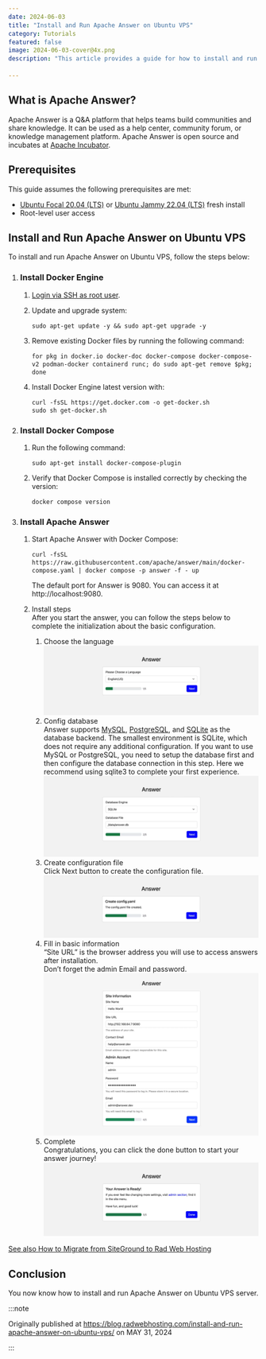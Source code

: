 ```yaml
---
date: 2024-06-03
title: "Install and Run Apache Answer on Ubuntu VPS"
category: Tutorials
featured: false
image: 2024-06-03-cover@4x.png
description: "This article provides a guide for how to install and run Apache Answer on Ubuntu VPS."

---
```



## What is Apache Answer?

Apache Answer is a Q&A platform that helps teams build communities and share knowledge. It can be used as a help center, community forum, or knowledge management platform. Apache Answer is open source and incubates at [Apache Incubator](https://incubator.apache.org/).

## Prerequisites

This guide assumes the following prerequisites are met:

- [Ubuntu Focal 20.04 (LTS)](https://blog.radwebhosting.com/ubuntu-20-04-lts-focal-fossa-available-kvm-vps/) or [Ubuntu Jammy 22.04 (LTS)](https://blog.radwebhosting.com/ubuntu-22-04-lts-jammy-jellyfish-template-added-for-kvm-vps-servers/) fresh install
- Root-level user access

## Install and Run Apache Answer on Ubuntu VPS

To install and run Apache Answer on Ubuntu VPS, follow the steps below:

1. ### **Install Docker Engine**

    1. [Login via SSH as root user](https://radwebhosting.com/client_area/knowledgebase/30/How-to-SSH-a-Virtual-or-Dedicated-Server-Linux.html).
    2. Update and upgrade system:

        ```shell-session
        sudo apt-get update -y && sudo apt-get upgrade -y
        ```

    3. Remove existing Docker files by running the following command:

        ```shell-session
        for pkg in docker.io docker-doc docker-compose docker-compose-v2 podman-docker containerd runc; do sudo apt-get remove $pkg; done
        ```

    4. Install Docker Engine latest version with:

        ```shell-session
        curl -fsSL https://get.docker.com -o get-docker.sh
        sudo sh get-docker.sh
        ```

2. ### **Install Docker Compose**

    1. Run the following command:

        ```shell-session
        sudo apt-get install docker-compose-plugin
        ```

    2. Verify that Docker Compose is installed correctly by checking the version:

        ```shell-session
        docker compose version
        ```

3. ### **Install Apache Answer**

    1. Start Apache Answer with Docker Compose:

        ```shell-session
        curl -fsSL https://raw.githubusercontent.com/apache/answer/main/docker-compose.yaml | docker compose -p answer -f - up
        ```

       The default port for Answer is 9080. You can access it at http://localhost:9080.

    2. Install steps  
       After you start the answer, you can follow the steps below to complete the initialization about the basic configuration.
        1. Choose the language![Install and run apache answer on ubuntu vps-choose language](install-choose-language-1536x499.webp)
        2. Config database  
           Answer supports [MySQL](https://www.mysql.com/), [PostgreSQL](https://www.postgresql.org/), and [SQLite](https://www.sqlite.org/) as the database backend. The smallest environment is SQLite, which does not require any additional configuration. If you want to use MySQL or PostgreSQL, you need to setup the database first and then configure the database connection in this step. Here we recommend using sqlite3 to complete your first experience.![Install and run apache answer on ubuntu vps-database](install-database-1536x576.webp)
        3. Create configuration file  
           Click Next button to create the configuration file.![Install and run apache answer on ubuntu vps-create config file](install-create-config-file-1536x448.webp)
        4. Fill in basic information  
           “Site URL” is the browser address you will use to access answers after installation.  
           Don’t forget the admin Email and password.![Install and run apache answer on ubuntu vps-site info](install-site-info-1536x1164.webp)
        5. Complete  
           Congratulations, you can click the done button to start your answer journey!![Install and run apache answer on ubuntu vps-complete](install-complete-1536x525.webp)

[See also How to Migrate from SiteGround to Rad Web Hosting](https://blog.radwebhosting.com/how-to-migrate-from-siteground-to-rad-web-hosting/)

## Conclusion

You now know how to install and run Apache Answer on Ubuntu VPS server.

:::note

Originally published at https://blog.radwebhosting.com/install-and-run-apache-answer-on-ubuntu-vps/ on MAY 31, 2024

:::
